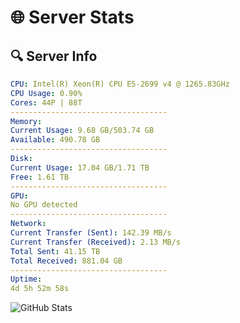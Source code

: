# 🌐 Server Stats
## 🔍 Server Info
```yaml
CPU: Intel(R) Xeon(R) CPU E5-2699 v4 @ 1265.83GHz
CPU Usage: 0.90%
Cores: 44P | 88T
-----------------------------------
Memory:
Current Usage: 9.68 GB/503.74 GB
Available: 490.78 GB
-----------------------------------
Disk:
Current Usage: 17.04 GB/1.71 TB
Free: 1.61 TB
-----------------------------------
GPU:
No GPU detected
-----------------------------------
Network:
Current Transfer (Sent): 142.39 MB/s
Current Transfer (Received): 2.13 MB/s
Total Sent: 41.15 TB
Total Received: 881.04 GB
-----------------------------------
Uptime:
4d 5h 52m 58s
```
![GitHub Stats](https://img.shields.io/badge/Updated-2025-02-12_04:36:16-blue)